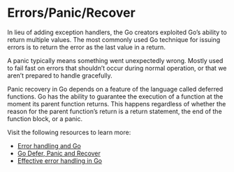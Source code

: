 # Errors/Panic/Recover

In lieu of adding exception handlers, the Go creators exploited Go’s ability to return multiple values. The most commonly used Go technique for issuing errors is to return the error as the last value in a return.

A panic typically means something went unexpectedly wrong. Mostly used to fail fast on errors that shouldn’t occur during normal operation, or that we aren’t prepared to handle gracefully.

Panic recovery in Go depends on a feature of the language called deferred functions. Go has the ability to guarantee the execution of a function at the moment its parent function returns. This happens regardless of whether the reason for the parent function’s return is a return statement, the end of the function block, or a panic.

Visit the following resources to learn more:

- [Error handling and Go](https://go.dev/blog/error-handling-and-go)
- [Go Defer, Panic and Recover](https://go.dev/blog/defer-panic-and-recover)
- [Effective error handling in Go](https://earthly.dev/blog/golang-errors/)
